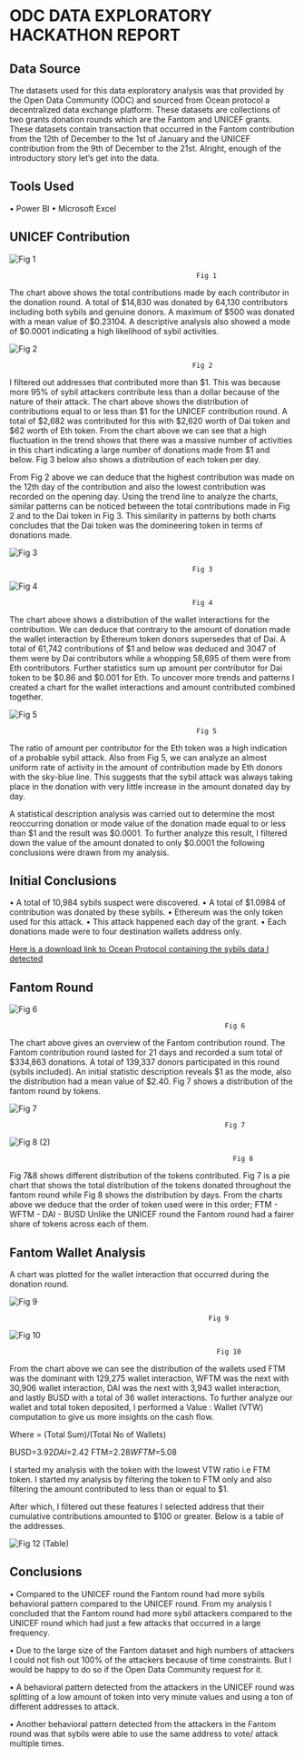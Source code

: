 # ODC DATA EXPLORATORY HACKATHON REPORT


## Data Source
The datasets used for this data exploratory analysis was that provided by the Open Data Community (ODC) and sourced from Ocean protocol a decentralized data exchange platform. These datasets are collections of two grants donation rounds which are the Fantom and UNICEF grants. These datasets contain transaction that occurred in the Fantom contribution from the 12th of December to the 1st of January and the UNICEF contribution from the 9th of December to the 21st. Alright, enough of the introductory story let’s get into the data.

## Tools Used
•	Power BI
•	Microsoft Excel

## UNICEF Contribution


![Fig 1](https://user-images.githubusercontent.com/55463668/215861852-c3c3e541-67a8-4650-87a9-8914bf13df9c.png)

                                                  Fig 1
                                                  

The chart above shows the total contributions made by each contributor in the donation round. A total of $14,830 was donated by 64,130 contributors including both sybils and genuine donors. A maximum of $500 was donated with a mean value of $0.23104. A descriptive analysis also showed a mode of $0.0001 indicating a high likelihood of sybil activities. 




![Fig 2](https://user-images.githubusercontent.com/55463668/215862082-f2fe29c1-0672-42b0-83df-c37d284a1451.png)

                                                 Fig 2


I filtered out addresses that contributed more than $1. This was because more 95% of sybil attackers contribute less than a dollar because of the nature of their attack. The chart above shows the distribution of contributions equal to or less than $1 for the UNICEF contribution round. A total of $2,682 was contributed for this with $2,620 worth of Dai token and $62 worth of Eth token. From the chart above we can see that a high fluctuation in the trend shows that there was a massive number of activities in this chart indicating a large number of donations made from $1 and below. Fig 3 below also shows a distribution of each token per day.
 
 From Fig 2 above we can deduce that the highest contribution was made on the 12th day of the contribution and also the lowest contribution was recorded on the opening day. Using the trend line to analyze the charts, similar patterns can be noticed between the total contributions made in Fig 2 and to the Dai token in Fig 3. This similarity in patterns by both charts concludes that the Dai token was the domineering token in terms of donations made.


![Fig 3](https://user-images.githubusercontent.com/55463668/215862336-71de050c-26bf-4d7a-852c-8258e4152f5f.png)

                                                 Fig 3


![Fig 4](https://user-images.githubusercontent.com/55463668/215862446-94915c21-26b1-4ab8-a8ac-c562685db3b6.png)
 
                                                 Fig 4


The chart above shows a distribution of the wallet interactions for the contribution. We can deduce that contrary to the amount of donation made the wallet interaction by Ethereum token donors supersedes that of Dai. A total of 61,742 contributions of $1 and below was deduced and 3047 of them were by Dai contributors while a whopping 58,695 of them were from Eth contributors. Further statistics sum up amount per contributor for Dai token to be $0.86 and $0.001 for Eth. 
To uncover more trends and patterns I created a chart for the wallet interactions and amount contributed combined together.





![Fig 5](https://user-images.githubusercontent.com/55463668/215862634-9c1d4874-d35a-448d-8dd0-8666b0969ecd.png)

                                                  Fig 5


The ratio of amount per contributor for the Eth token was a high indication of a probable sybil attack. Also from Fig 5, we can analyze an almost uniform rate of activity in the amount of contribution made by Eth donors with the sky-blue line. This suggests that the sybil attack was always taking place in the donation with very little increase in the amount donated day by day. 


A statistical description analysis was carried out to determine the most reoccurring donation or mode value of the donation made equal to or less than $1 and the result was $0.0001. To further analyze this result, I filtered down the value of the amount donated to only $0.0001 the following conclusions were drawn from my analysis.



##  Initial Conclusions
•	A total of 10,984 sybils suspect were discovered.
•	A total of $1.0984 of contribution was donated by these sybils.
•	Ethereum was the only token used for this attack.
•	This attack happened each day of the grant.
•	Each donations made were to four destination wallets address only.

[Here is a download link  to Ocean Protocol containing  the sybils data I detected](https://market.oceanprotocol.com/asset/did:op:8b133e8d3d2b37e94e25485e7c98503e505461b9095e78af6960666b5cdd4cf6)



## Fantom Round



![Fig 6](https://user-images.githubusercontent.com/55463668/215863628-908a8793-2fca-49b3-86d1-c50262e18a86.png)

                                                         Fig 6
                                                     

The chart above gives an overview of the Fantom contribution round. The Fantom contribution round lasted for 21 days and recorded a sum total of $334,863 donations. A total of 139,337 donors participated in this round (sybils included). An initial statistic description reveals $1 as the mode, also the distribution had a mean value of $2.40.   Fig 7 shows a distribution of the fantom round by tokens.




![Fig 7](https://user-images.githubusercontent.com/55463668/215863752-b3194a31-9219-4bb6-aad9-c19419ee5af9.png)

                                                         Fig 7


![Fig 8 (2)](https://user-images.githubusercontent.com/55463668/215863787-9fc68dde-3323-43ed-b762-9f41b36e7f6e.png)

                                                           Fig 8


Fig 7&8 shows different distribution of the tokens contributed. Fig 7 is a pie chart that shows the total distribution of the tokens donated throughout the fantom round while Fig 8 shows the distribution by days. 
From the charts above we deduce that the order of token used were in this order;
FTM - WFTM - DAI - BUSD
Unlike the UNICEF round the Fantom round had a fairer share of tokens across each of them.


## Fantom Wallet Analysis


A chart was plotted for the wallet interaction that occurred during the donation round. 



![Fig 9](https://user-images.githubusercontent.com/55463668/215864100-ccb934e5-a32a-4d9d-976a-db0e3c6f442e.png)

                                                     Fig 9



![Fig 10](https://user-images.githubusercontent.com/55463668/215864195-d9339d84-ff58-4a4f-8d4b-696731142683.png)

                                                       Fig 10



From the chart above we can see the distribution of the wallets used FTM was the dominant with 129,275 wallet interaction, WFTM was the next with 30,906 wallet interaction, DAI was the next with 3,943 wallet interaction, and lastly BUSD with a total of 36 wallet interactions.
To further analyze our wallet and total token deposited, I performed a Value : Wallet (VTW) computation to give us more insights on the cash flow.

Where = (Total Sum)/(Total No of Wallets)

BUSD=$3.92
DAI=$2.42
FTM=$2.28
WFTM=$5.08

I started my analysis with the token with the lowest VTW ratio i.e FTM token.
I started my analysis by filtering the token to FTM only and also filtering the amount contributed to less than or equal to $1.

After which, I filtered out these features I selected address that their cumulative contributions amounted to $100 or greater. Below is a table of the addresses.



![Fig 12 (Table)](https://user-images.githubusercontent.com/55463668/215864608-33d2d80d-801c-47d7-825e-daa583dc3c0b.png)


## Conclusions
•	Compared to the UNICEF round the Fantom round had more sybils behavioral pattern compared to the UNICEF round. From my analysis I concluded that the Fantom round had more sybil attackers compared to the UNICEF round which had just a few attacks that occurred in a large frequency.

•	Due to the large size of the Fantom dataset and high numbers of attackers I could not fish out 100% of the attackers because of time constraints. But I would be happy to do so if the Open Data Community request for it.

•	A behavioral pattern detected from the attackers in the UNICEF round was splitting of a low amount of token into very minute values and using a ton of different addresses to attack.

•	Another behavioral pattern detected from the attackers in the Fantom round was that sybils were able to use the same address to vote/ attack multiple times.



















